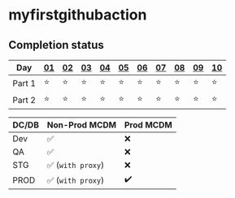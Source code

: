 # myfirstgithubaction


## Completion status

| Day    | [01](./2020/01/) | [02](./2020/02/) | [03](./2020/03/) | [04](./2020/04/) | [05](./2020/05/) | [06](./2020/06/) | [07](./2020/07/) | [08](./2020/08/) | [09](./2020/09/) | [10](./2020/10/) |
| ------ | ---------------- | ---------------- | ---------------- | ---------------- | ---------------- | ---------------- | ---------------- | ---------------- | ---------------- | ---------------- |
| Part 1 | ⭐                | ⭐                | ⭐                | ⭐                | ⭐                | ⭐                | ⭐                | ⭐                | ⭐                | ⭐                |
| Part 2 | ⭐                | ⭐                | ⭐                | ⭐                | ⭐                | ⭐                | ⭐                | ⭐                | ⭐                | ⭐                |


| DC/DB  | Non-Prod MCDM | Prod MCDM | 
| ------ | ---------------- | ---------------- | 
| Dev    | :white_check_mark:                | :x:               |
| QA     | :white_check_mark:                | :x:               |
| STG    | :white_check_mark: (`with proxy`) | :x:               |
| PROD   | :white_check_mark: (`with proxy`) | :heavy_check_mark:               |

